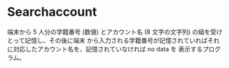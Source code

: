 # Searchaccount
端末から 5 人分の学籍番号 (数値) とアカウント名 (8 文字の文字列) の組を受けとって記憶し、その後に端末 から入力される学籍番号が記憶されていればそれに対応したアカウント名を、記憶されていなければ no data を 表示するプログラム。
